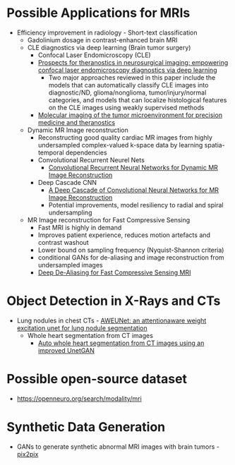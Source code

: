 # Possible Applications for MRIs

- Efficiency improvement in radiology
		- Short-text classification
	- Gadolinium dosage in contrast-enhanced brain MRI
	- CLE diagnostics via deep learning (Brain tumor surgery)
		- Confocal Laser Endomicroscopy (CLE)
		- [Prospects for theranostics in neurosurgical imaging: empowering confocal laser endomicroscopy diagnostics via deep learning](https://www.frontiersin.org/articles/10.3389/fonc.2018.00240/full)
			- Two major approaches reviewed in this paper include the models that can automatically classify CLE images into diagnostic/ND, glioma/nonglioma, tumor/injury/normal categories, and models that can localize histological features on the CLE images using weakly supervised methods
		- [Molecular imaging of the tumor microenvironment for precision medicine and theranostics](https://www.sciencedirect.com/science/article/pii/B9780124116382000070)
	- Dynamic MR Image reconstruction
		- Reconstructing good quality cardiac MR images from highly undersampled complex-valued k-space data by learning spatia-temporal dependencies
		- Convolutional Recurrent Neurel Nets
			- [Convolutional Recurrent Neural Networks for Dynamic MR Image Reconstruction](https://ieeexplore.ieee.org/abstract/document/8425639)
		- Deep Cascade CNN
			- [A Deep Cascade of Convolutional Neural Networks for MR Image Reconstruction](https://link.springer.com/chapter/10.1007/978-3-319-59050-9_51)
			- Potential improvements, model resiliency to radial and spiral undersampling
	- MR Image reconstruction for Fast Compressive Sensing
		- Fast MRI is highly in demand
		- Improves patient experience, reduces motion artefacts and contrast washout
		- Lower bound on sampling frequency (Nyquist-Shannon criteria)
		- conditional GANs for de-aliasing and image reconstruction from undersampled images
		- [Deep De-Aliasing for Fast Compressive Sensing MRI](https://arxiv.org/abs/1705.07137)

# Object Detection in X-Rays and CTs

- Lung nodules in chest CTs
		- [AWEUNet: an attentionaware weight excitation unet for lung nodule segmentation](https://arxiv.org/abs/2110.05144)
	- Whole heart segmentation from CT images
		- [Auto whole heart segmentation from CT images using an improved UnetGAN](https://www.researchgate.net/publication/349544584_Auto_Whole_Heart_Segmentation_from_CT_images_Using_an_Improved_Unet-GAN)

# Possible open-source dataset

- https://openneuro.org/search/modality/mri

# Synthetic Data Generation

- GANs to generate synthetic abnormal MRI images with brain tumors
		- [pix2pix](https://phillipi.github.io/pix2pix)

